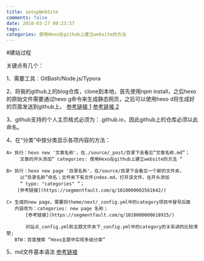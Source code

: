 ```yaml
---
title: setupWebSite
comments: false
date: 2018-03-27 00:23:57
tags:
categories: 使用Hexo在github上建立website的方法
---
```


#建站过程

关键点有几个：

1、需要工具：GitBash/Node.js/Typora

2、将我的github上的blog仓库，clone到本地，首先使用npm install，之后hexo的原始文件需要通过hexo g命令来生成静态网页，之后可以使用hexo d将生成好的页面发送到github上。
   [参考链接 1](https://blog.csdn.net/Greenovia/article/details/60576985)
   [参考链接 2](https://www.cnblogs.com/liuxianan/p/build-blog-website-by-hexo-github.html)

3、github支持的个人主页格式必须为：<username>.github.io，因此github上的仓库必须以此命名。

4、在“分类”中按分类显示各项内容的方法：

	A> 执行：hexo new '文章名称'，在./source/_post/目录下会看见“文章名称.md”；
		 文章的开头添加“ categories: 使用Hexo在github上建立website的方法 ”

	B> 执行：hexo new page '目录名称'，在/source/目录下会看见一个新的文件夹，
		 以“目录名称”命名；文件夹下有文件index.md，打开该文件，在开头添加
		 “ type: "categories" ”；
        [参考链接](https://segmentfault.com/q/1010000002561642/)

	C> 生成的new page，需要将theme/next/_config.yml中的category项目中冒号后面
	   内容改为：categories: new page 名称；
           [参考链接](https://segmentfault.com/q/1010000000618915/)

           对站点_config.yml和主题文件夹下_config.yml中的category的关系讲的比较清楚;
	   BTW：百度搜索 “Hexo主题中实现多级分类”

5、md文件基本语法
   [参考链接](http://www.mamicode.com/info-detail-2050387.html)


